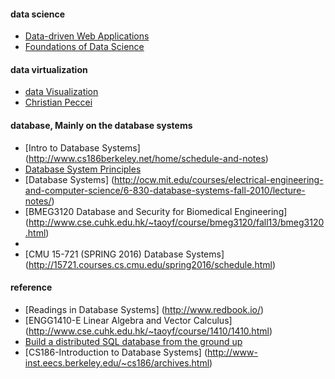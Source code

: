 #### data science
* [Data-driven Web Applications](http://mimno.infosci.cornell.edu/info3300/)
* [Foundations of Data Science](https://data-8.appspot.com/sp16/course)

#### data virtualization
* [data Visualization](http://web.stanford.edu/class/cs448b/cgi-bin/wiki/index.php?title=Main_Page)
* [Christian Peccei](http://www.christianpeccei.com/)

#### database, Mainly on the database systems
* [Intro to Database Systems] (http://www.cs186berkeley.net/home/schedule-and-notes)
* [Database System Principles](http://web.stanford.edu/class/cs245/index.htm)
* [Database Systems] (http://ocw.mit.edu/courses/electrical-engineering-and-computer-science/6-830-database-systems-fall-2010/lecture-notes/)
* [BMEG3120 Database and Security for Biomedical Engineering] (http://www.cse.cuhk.edu.hk/~taoyf/course/bmeg3120/fall13/bmeg3120.html)
* 
* [CMU 15-721 (SPRING 2016) Database Systems] (http://15721.courses.cs.cmu.edu/spring2016/schedule.html)


#### reference
* [Readings in Database Systems] (http://www.redbook.io/)
* [ENGG1410-E Linear Algebra and Vector Calculus] (http://www.cse.cuhk.edu.hk/~taoyf/course/1410/1410.html)
* [Build a distributed SQL database from the ground up](https://github.com/ngaut/builddatabase)
* [CS186-Introduction to Database Systems] (http://www-inst.eecs.berkeley.edu/~cs186/archives.html)


